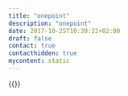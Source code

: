 ```yaml
---
title: "onepoint"
description: "onepoint"
date: 2017-10-25T10:39:22+02:00
draft: false
contact: true
contacthidden: true
mycontent: static
---
```

{{<partner-single
company="onepoint"
type="si"
website="http://www.groupeonepoint.com"
countrycode="FR"
city="Paris"
description="Onepoint is the architect of large transformation programs for corporations and public administrations, guiding its clients from the definition of the strategic vision to its technology implementation. “Beyond the obvious” is the company’s signature, which reflects its commitment to driving innovation and promoting green growth in order to create new working methods, new spaces, and new economic models. In less than 15 years, onepoint has become one of the major players in digital transformation, employing 2,300 people globally across Europe, Tunisia, North America, and the Asia-Pacific region.<br><br>Onepoint est l’architecte des grandes transformations des entreprises et des acteurs publics. Elle accompagne ses clients de la stratégie à la mise en œuvre technologique, en s’attachant toujours à penser au-delà des évidences et à s’inscrire dans des logiques de croissance verte, pour créer de nouvelles façons de travailler, de nouveaux modèles économiques et de nouveaux lieux. Elle est devenue en un peu plus de 15 ans l’un des acteurs majeurs de la transformation numérique et emploie 2300 collaborateurs en Europe, en Tunisie et en Amérique du Nord ainsi qu’en Asie Pacifique."
siregion="emea"
level="basic"
logo="//images.ctfassets.net/vpidbgnakfvf/2vr2ZFYydPCR4qufU5HTZv/227c09bcc0e18fc530fbb6c3ff92db7f/onepoint_logo.png">}}